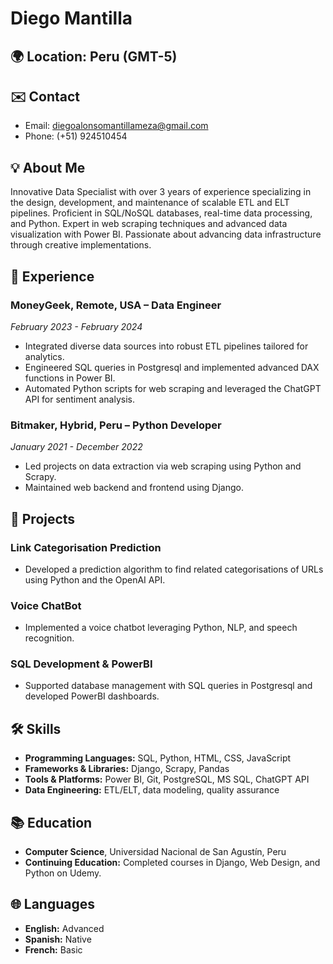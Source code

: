 # Diego Mantilla

## 🌍 Location: Peru (GMT-5)

## ✉️ Contact
- Email: diegoalonsomantillameza@gmail.com
- Phone: (+51) 924510454

## 💡 About Me
Innovative Data Specialist with over 3 years of experience specializing in the design, development, and maintenance of scalable ETL and ELT pipelines. Proficient in SQL/NoSQL databases, real-time data processing, and Python. Expert in web scraping techniques and advanced data visualization with Power BI. Passionate about advancing data infrastructure through creative implementations.

## 💼 Experience

### MoneyGeek, Remote, USA – Data Engineer
_February 2023 - February 2024_
- Integrated diverse data sources into robust ETL pipelines tailored for analytics.
- Engineered SQL queries in Postgresql and implemented advanced DAX functions in Power BI.
- Automated Python scripts for web scraping and leveraged the ChatGPT API for sentiment analysis.

### Bitmaker, Hybrid, Peru – Python Developer
_January 2021 - December 2022_
- Led projects on data extraction via web scraping using Python and Scrapy.
- Maintained web backend and frontend using Django.

## 🚀 Projects

### Link Categorisation Prediction
- Developed a prediction algorithm to find related categorisations of URLs using Python and the OpenAI API.

### Voice ChatBot
- Implemented a voice chatbot leveraging Python, NLP, and speech recognition.

### SQL Development & PowerBI
- Supported database management with SQL queries in Postgresql and developed PowerBI dashboards.

## 🛠 Skills
- **Programming Languages:** SQL, Python, HTML, CSS, JavaScript
- **Frameworks & Libraries:** Django, Scrapy, Pandas
- **Tools & Platforms:** Power BI, Git, PostgreSQL, MS SQL, ChatGPT API
- **Data Engineering:** ETL/ELT, data modeling, quality assurance

## 📚 Education
- **Computer Science**, Universidad Nacional de San Agustín, Peru
- **Continuing Education:** Completed courses in Django, Web Design, and Python on Udemy.

## 🌐 Languages
- **English:** Advanced
- **Spanish:** Native
- **French:** Basic

<!-- Optional sections can include interests, achievements, or any other information you want to share that is not covered above. -->
